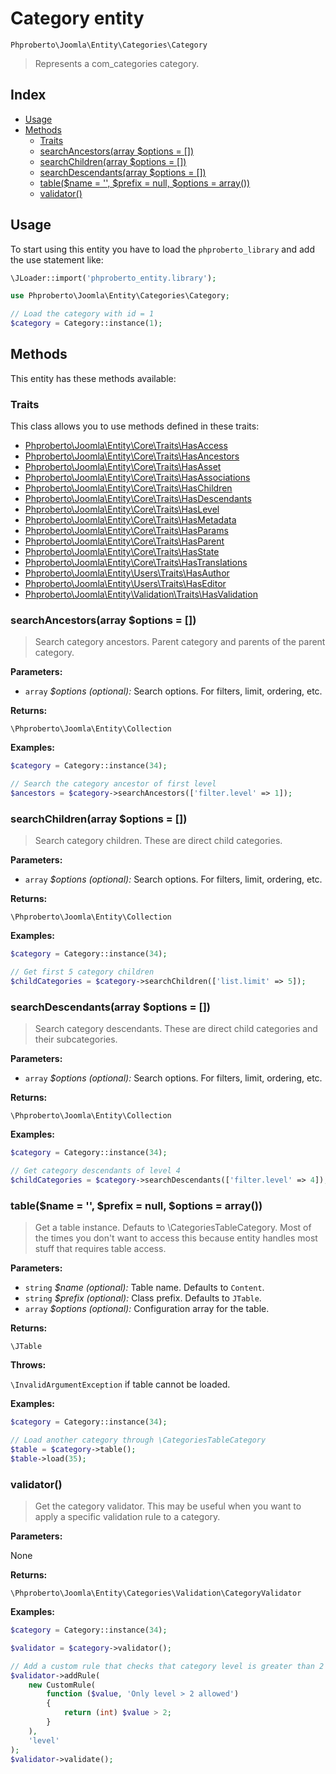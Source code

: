 # Category entity 

`Phproberto\Joomla\Entity\Categories\Category`

> Represents a com_categories category.

## Index <a id="index"></a>

* [Usage](#usage)
* [Methods](#methods)
    * [Traits](#traits)
    * [searchAncestors(array $options = [])](#searchAncestors)
    * [searchChildren(array $options = [])](#searchChildren)
    * [searchDescendants(array $options = [])](#searchDescendants)
    * [table($name = '', $prefix = null, $options = array())](#table)
    * [validator()](#validator)

## Usage <a id="usage"></a>

To start using this entity you have to load the `phproberto_library` and add the use statement like:

```php
\JLoader::import('phproberto_entity.library');

use Phproberto\Joomla\Entity\Categories\Category;

// Load the category with id = 1
$category = Category::instance(1);
```

## Methods <a id="methods"></a>

This entity has these methods available:

### Traits <a id="traits"></a>

This class allows you to use methods defined in these traits:

* [Phproberto\Joomla\Entity\Core\Traits\HasAccess](../Core/Traits/HasAccess.md)
* [Phproberto\Joomla\Entity\Core\Traits\HasAncestors](../Core/Traits/HasAncestors.md)
* [Phproberto\Joomla\Entity\Core\Traits\HasAsset](../Core/Traits/HasAsset.md)
* [Phproberto\Joomla\Entity\Core\Traits\HasAssociations](../Core/Traits/HasAssociations.md)
* [Phproberto\Joomla\Entity\Core\Traits\HasChildren](../Core/Traits/HasChildren.md)
* [Phproberto\Joomla\Entity\Core\Traits\HasDescendants](../Core/Traits/HasDescendants.md)
* [Phproberto\Joomla\Entity\Core\Traits\HasLevel](../Core/Traits/HasLevel.md)
* [Phproberto\Joomla\Entity\Core\Traits\HasMetadata](../Core/Traits/HasMetadata.md)
* [Phproberto\Joomla\Entity\Core\Traits\HasParams](../Core/Traits/HasParams.md)
* [Phproberto\Joomla\Entity\Core\Traits\HasParent](../Core/Traits/HasParent.md)
* [Phproberto\Joomla\Entity\Core\Traits\HasState](../Core/Traits/HasState.md)
* [Phproberto\Joomla\Entity\Core\Traits\HasTranslations](../Core/Traits/HasTranslations.md)
* [Phproberto\Joomla\Entity\Users\Traits\HasAuthor](../Users/Traits/HasAuthor.md)
* [Phproberto\Joomla\Entity\Users\Traits\HasEditor](../Users/Traits/HasEditor.md)
* [Phproberto\Joomla\Entity\Validation\Traits\HasValidation](../Validation\Traits\HasValidation.md)

### searchAncestors(array $options = []) <a id="searchAncestors"></a>

> Search category ancestors. Parent category and parents of the parent category. 

**Parameters:**

* `array`  *$options (optional):* Search options. For filters, limit, ordering, etc.

**Returns:**

`\Phproberto\Joomla\Entity\Collection`

**Examples:**

```php
$category = Category::instance(34);

// Search the category ancestor of first level
$ancestors = $category->searchAncestors(['filter.level' => 1]);
```

### searchChildren(array $options = []) <a id="searchChildren"></a>

> Search category children. These are direct child categories. 

**Parameters:**

* `array`  *$options (optional):* Search options. For filters, limit, ordering, etc.

**Returns:**

`\Phproberto\Joomla\Entity\Collection`

**Examples:**

```php
$category = Category::instance(34);

// Get first 5 category children
$childCategories = $category->searchChildren(['list.limit' => 5]);
```

### searchDescendants(array $options = []) <a id="searchDescendants"></a>

> Search category descendants. These are direct child categories and their subcategories. 

**Parameters:**

* `array`  *$options (optional):* Search options. For filters, limit, ordering, etc.

**Returns:**

`\Phproberto\Joomla\Entity\Collection`

**Examples:**

```php
$category = Category::instance(34);

// Get category descendants of level 4
$childCategories = $category->searchDescendants(['filter.level' => 4]);
```

### table($name = '', $prefix = null, $options = array()) <a id="table"></a>

> Get a table instance. Defauts to \CategoriesTableCategory. Most of the times you don't want to access this because entity handles most stuff that requires table access.

**Parameters:**

* `string` *$name (optional):* Table name. Defaults to `Content`.
* `string` *$prefix (optional):* Class prefix. Defaults to `JTable`.
* `array`  *$options (optional):* Configuration array for the table.

**Returns:**

`\JTable`

**Throws:**

`\InvalidArgumentException` if table cannot be loaded.

**Examples:**

```php
$category = Category::instance(34);

// Load another category through \CategoriesTableCategory
$table = $category->table();
$table->load(35);
```

### validator() <a id="validator"></a>

> Get the category validator. This may be useful when you want to apply a specific validation rule to a category.

**Parameters:**

None

**Returns:**

`\Phproberto\Joomla\Entity\Categories\Validation\CategoryValidator`

**Examples:**

```php
$category = Category::instance(34);

$validator = $category->validator();

// Add a custom rule that checks that category level is greater than 2
$validator->addRule(
	new CustomRule(
		function ($value, 'Only level > 2 allowed')
		{
			return (int) $value > 2;
		}
	),
	'level'
);
$validator->validate();
```
